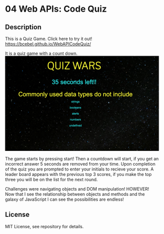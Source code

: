 # 04 Web APIs: Code Quiz

## Description
This is a Quiz Game.  Click here to try it out!
https://bcebel.github.io/WebAPICodeQuiz/

It is a quiz game with a count down.  
<img src="./assets/qw2.png" alt="Alt text" title="Optional title">

The game starts by pressing start!  Then a countdown will start, if you get an incorrect answer 5 seconds are removed from your time.  Upon completion of the quiz you are prompted to enter your initials to recieve your score.  A leader board appears with the previous top 3 scores, if you make the top three you will be on the list for the next round.  

Challenges were navigating objects and DOM manipulation!  HOWEVER!  Now that I see the relationship between objects and methods and the galaxy of JavaScript I can see the possibilities are endless!

## License 
MIT License, see repository for details. 



